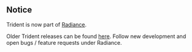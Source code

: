 ## Notice

Trident is now part of [Radiance](https://github.com/kirill-grouchnikov/radiance).

Older Trident releases can be found [here](https://github.com/kirill-grouchnikov/radiance/tree/master/drop/archive). Follow new development and open bugs / feature requests under Radiance.
